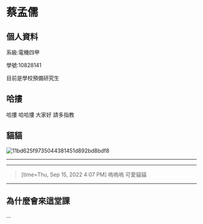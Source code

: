 # 蔡孟儒


## 個人資料
系級:電機四甲  

學號:10828141  

目前是學校預備研究生

## 哈摟

哈摟
哈哈摟
大家好
請多指教

## 貓貓
![11bd625f9735044381451d892bd8bdf8](https://user-images.githubusercontent.com/113584557/190360573-febaa0bc-acf1-4f94-a4d8-fb0a08ab2025.png)

---

> [reference]: https://www.google.com/search?q=貓貓&source=lnms&tbm=isch&sa=X&ved=2ahUKEwi26Mmuqpb6AhUKqFYBHX-MAXcQ_AUoAXoECAEQBA&biw=1920&bih=969&dpr=1#imgrc=cHRRhGhFk3zbyM

---

> [time=Thu, Sep 15, 2022 4:07 PM] 嗚嗚嗚 可愛貓貓
>
> 

---
## 為什麼會來這堂課
...
